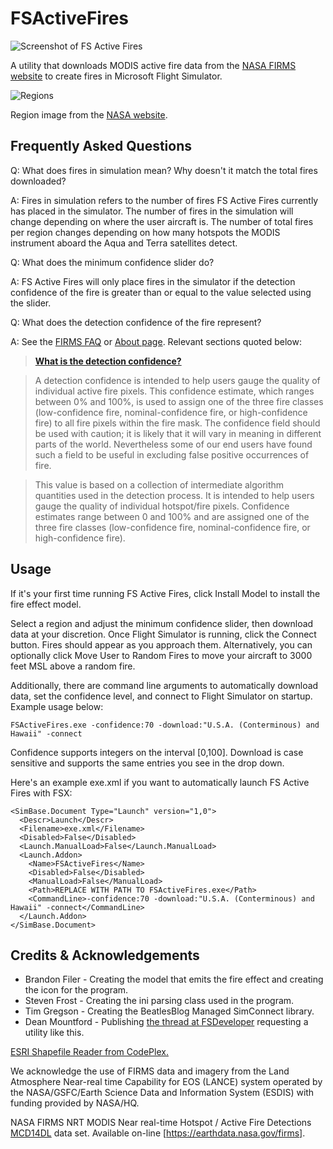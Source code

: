 FSActiveFires
=============

![Screenshot of FS Active Fires](http://i.imgur.com/AQDqF2L.png)

A utility that downloads MODIS active fire data from the [NASA FIRMS website](https://earthdata.nasa.gov/firms) to create fires in Microsoft Flight Simulator.

![Regions](https://earthdata.nasa.gov/sites/default/files/styles/large/public/null/Regions_500px.jpg)

Region image from the [NASA website](https://earthdata.nasa.gov/data/near-real-time-data/firms/active-fire-data).

Frequently Asked Questions
---

Q: What does fires in simulation mean?  Why doesn't it match the total fires downloaded?

A: Fires in simulation refers to the number of fires FS Active Fires currently has placed in the simulator.  The number of fires in the simulation will change depending on where the user aircraft is.  The number of total fires per region changes depending on how many hotspots the MODIS instrument aboard the Aqua and Terra satellites detect.

Q: What does the minimum confidence slider do?

A: FS Active Fires will only place fires in the simulator if the detection confidence of the fire is greater than or equal to the value selected using the slider.

Q: What does the detection confidence of the fire represent?

A: See the [FIRMS FAQ](https://earthdata.nasa.gov/data/near-real-time-data/faq/firms) or [About page](https://earthdata.nasa.gov/data/near-real-time-data/firms/about).  Relevant sections quoted below:

> [**What is the detection confidence?**](https://earthdata.nasa.gov/data/near-real-time-data/faq/firms#firms23)

> A detection confidence is intended to help users gauge the quality of individual active fire pixels. This confidence estimate, which ranges between 0% and 100%, is used to assign one of the three fire classes (low-confidence fire, nominal-confidence fire, or high-confidence fire) to all fire pixels within the fire mask. The confidence field should be used with caution; it is likely that it will vary in meaning in different parts of the world. Nevertheless some of our end users have found such a field to be useful in excluding false positive occurrences of fire.

> This value is based on a collection of intermediate algorithm quantities used in the detection process. It is intended to help users gauge the quality of individual hotspot/fire pixels. Confidence estimates range between 0 and 100% and are assigned one of the three fire classes (low-confidence fire, nominal-confidence fire, or high-confidence fire).

Usage
---

If it's your first time running FS Active Fires, click Install Model to install the fire effect model.

Select a region and adjust the minimum confidence slider, then download data at your discretion.  Once Flight Simulator is running, click the Connect button.  Fires should appear as you approach them.  Alternatively, you can optionally click Move User to Random Fires to move your aircraft to 3000 feet MSL above a random fire.

Additionally, there are command line arguments to automatically download data, set the confidence level, and connect to Flight Simulator on startup.  Example usage below:

    FSActiveFires.exe -confidence:70 -download:"U.S.A. (Conterminous) and Hawaii" -connect

Confidence supports integers on the interval [0,100].  Download is case sensitive and supports the same entries you see in the drop down.

Here's an example exe.xml if you want to automatically launch FS Active Fires with FSX:

    <SimBase.Document Type="Launch" version="1,0">
      <Descr>Launch</Descr>
      <Filename>exe.xml</Filename>
      <Disabled>False</Disabled>
      <Launch.ManualLoad>False</Launch.ManualLoad>
      <Launch.Addon>
        <Name>FSActiveFires</Name>
        <Disabled>False</Disabled>
        <ManualLoad>False</ManualLoad>
        <Path>REPLACE WITH PATH TO FSActiveFires.exe</Path>
        <CommandLine>-confidence:70 -download:"U.S.A. (Conterminous) and Hawaii" -connect</CommandLine>
      </Launch.Addon>
    </SimBase.Document>

Credits & Acknowledgements
---
- Brandon Filer   - Creating the model that emits the fire effect and creating the icon for the program.
- Steven Frost    - Creating the ini parsing class used in the program.
- Tim Gregson     - Creating the BeatlesBlog Managed SimConnect library.
- Dean Mountford  - Publishing [the thread at FSDeveloper](http://www.fsdeveloper.com/forum/threads/global-wildfires-open-source-project-need-programming.428525/) requesting a utility like this.

[ESRI Shapefile Reader from CodePlex.](https://shapefile.codeplex.com/)

We acknowledge the use of FIRMS data and imagery from the Land Atmosphere Near-real time Capability for EOS (LANCE) system operated by the NASA/GSFC/Earth Science Data and Information System (ESDIS) with funding provided by NASA/HQ.

NASA FIRMS NRT MODIS Near real-time Hotspot / Active Fire Detections [MCD14DL](https://earthdata.nasa.gov/node/5322) data set. Available on-line [https://earthdata.nasa.gov/firms].
